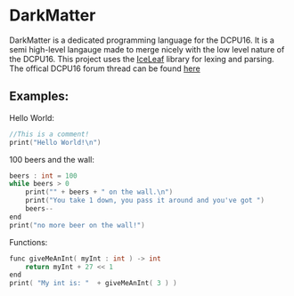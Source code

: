 DarkMatter
==========

DarkMatter is a dedicated programming language for the DCPU16.
It is a semi high-level langauge made to merge nicely with the low level nature of the DCPU16.
This project uses the [IceLeaf](https://github.com/thebreadcat/IceLeaf) library for lexing and parsing.
The offical DCPU16 forum thread can be found [here](http://0x10cforum.com/forum/m/4932880/viewthread/2742995-darkmatter-dedicated-programming-language-for-dcpu16-super-script-c)

Examples:
---------

Hello World:
```c
//This is a comment!
print("Hello World!\n")
```

100 beers and the wall:
```c
beers : int = 100
while beers > 0
    print("" + beers + " on the wall.\n")
    print("You take 1 down, you pass it around and you've got ")
    beers--
end
print("no more beer on the wall!")
```

Functions:
```c
func giveMeAnInt( myInt : int ) -> int
    return myInt + 27 << 1
end
print( "My int is: "  + giveMeAnInt( 3 ) )

```

